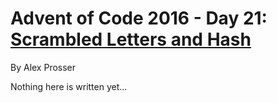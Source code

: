 # Advent of Code 2016 - Day 21: [Scrambled Letters and Hash](https://adventofcode.com/2016/day/21)
By Alex Prosser

Nothing here is written yet...